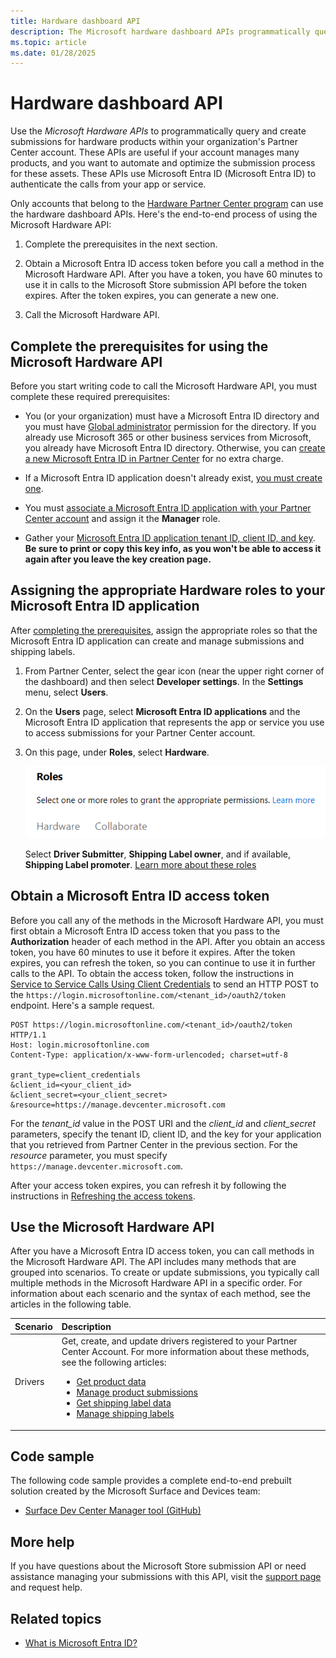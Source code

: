 ```yaml
---
title: Hardware dashboard API
description: The Microsoft hardware dashboard APIs programmatically query and create submissions for hardware products within your organization's Partner Center account.
ms.topic: article
ms.date: 01/28/2025
---
```


# Hardware dashboard API

Use the *Microsoft Hardware APIs* to programmatically query and create submissions for hardware products within your organization's Partner Center account. These APIs are useful if your account manages many products, and you want to automate and optimize the submission process for these assets. These APIs use Microsoft Entra ID (Microsoft Entra ID) to authenticate the calls from your app or service.

Only accounts that belong to the [Hardware Partner Center program](./get-started-dashboard-submissions.md) can use the hardware dashboard APIs. Here's the end-to-end process of using the Microsoft Hardware API:

1. Complete the prerequisites in the next section.

1. Obtain a Microsoft Entra ID access token before you call a method in the Microsoft Hardware API. After you have a token, you have 60 minutes to use it in calls to the Microsoft Store submission API before the token expires. After the token expires, you can generate a new one.

1. Call the Microsoft Hardware API.

## Complete the prerequisites for using the Microsoft Hardware API

Before you start writing code to call the Microsoft Hardware API, you must complete these required prerequisites:

- You (or your organization) must have a Microsoft Entra ID directory and you must have [Global administrator](/azure/active-directory/users-groups-roles/directory-assign-admin-roles)  permission for the directory. If you already use Microsoft 365 or other business services from Microsoft, you already have Microsoft Entra ID directory. Otherwise, you can [create a new Microsoft Entra ID in Partner Center](/windows/uwp/publish/associate-azure-ad-with-partner-center#create-a-brand-new-azure-ad-to-associate-with-your-partner-center-account) for no extra charge.

- If a Microsoft Entra ID application doesn't already exist, [you must create one](/windows/uwp/publish/add-users-groups-and-azure-ad-applications#create-a-new-azure-ad-application-account-in-your-organizations-directory-and-add-it-to-your-partner-center-account).

- You must [associate a Microsoft Entra ID application with your Partner Center account](/windows/uwp/publish/associate-azure-ad-with-partner-center) and assign it the **Manager** role.

- Gather your [Microsoft Entra ID application tenant ID, client ID, and key](/windows/uwp/publish/add-users-groups-and-azure-ad-applications#manage-keys-for-an-azure-ad-application). **Be sure to print or copy this key info, as you won't be able to access it again after you leave the key creation page.**

## Assigning the appropriate Hardware roles to your Microsoft Entra ID application

After [completing the prerequisites](complete-the-prerequisites-for-using-the-microsoft-hardware-api), assign the appropriate roles so that the Microsoft Entra ID application can create and manage submissions and shipping labels.

1. From Partner Center, select the gear icon (near the upper right corner of the dashboard) and then select **Developer settings**. In the **Settings** menu, select **Users**.

1. On the **Users** page, select **Microsoft Entra ID applications** and the Microsoft Entra ID application that represents the app or service you use to access submissions for your Partner Center account.

1. On this page, under **Roles**, select **Hardware**.

    ![A screenshot showing the Hardware tab in the Roles section.](images/hardware-tab-in-roles-section.png)

    Select **Driver Submitter**, **Shipping Label owner**, and if available, **Shipping Label promoter**.  [Learn more about these roles](./hardware-dashboard-users-manage.md)

## Obtain a Microsoft Entra ID access token

Before you call any of the methods in the Microsoft Hardware API, you must first obtain a Microsoft Entra ID access token that you pass to the **Authorization** header of each method in the API. After you obtain an access token, you have 60 minutes to use it before it expires. After the token expires, you can refresh the token, so you can continue to use it in further calls to the API. To obtain the access token, follow the instructions in [Service to Service Calls Using Client Credentials](/azure/active-directory/azuread-dev/v1-oauth2-client-creds-grant-flow) to send an HTTP POST to the `https://login.microsoftonline.com/<tenant_id>/oauth2/token` endpoint. Here's a sample request.

```http
POST https://login.microsoftonline.com/<tenant_id>/oauth2/token HTTP/1.1
Host: login.microsoftonline.com
Content-Type: application/x-www-form-urlencoded; charset=utf-8

grant_type=client_credentials
&client_id=<your_client_id>
&client_secret=<your_client_secret>
&resource=https://manage.devcenter.microsoft.com
```

For the *tenant_id* value in the POST URI and the *client_id* and *client_secret* parameters, specify the tenant ID, client ID, and the key for your application that you retrieved from Partner Center in the previous section. For the *resource* parameter, you must specify `https://manage.devcenter.microsoft.com`.

After your access token expires, you can refresh it by following the instructions in [Refreshing the access tokens](/azure/active-directory/azuread-dev/v1-protocols-oauth-code#refreshing-the-access-tokens).

## Use the Microsoft Hardware API

After you have a Microsoft Entra ID access token, you can call methods in the Microsoft Hardware API. The API includes many methods that are grouped into scenarios. To create or update submissions, you typically call multiple methods in the Microsoft Hardware API in a specific order. For information about each scenario and the syntax of each method, see the articles in the following table.

| Scenario | Description |
|:--|:--|
| Drivers | Get, create, and update drivers registered to your Partner Center Account. For more information about these methods, see the following articles:<ul><li>[Get product data](get-product-data.md)</li><li>[Manage product submissions](manage-product-submissions.md)</li><li>[Get shipping label data](get-shipping-labels.md)</li><li>[Manage shipping labels](manage-shipping-labels.md)</li></ul>|

## Code sample

The following code sample provides a complete end-to-end prebuilt solution created by the Microsoft Surface and Devices team:

- [Surface Dev Center Manager tool (GitHub)](https://github.com/Microsoft/SDCM)

## More help

If you have questions about the Microsoft Store submission API or need assistance managing your submissions with this API, visit the [support page](https://partner.microsoft.com/dashboard/account/help?returnUri=https://developer.microsoft.com/dashboard/hardware) and request help.

## Related topics

- [What is Microsoft Entra ID?](/azure/active-directory/fundamentals/active-directory-whatis)
